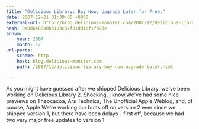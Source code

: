 ```yaml
---
title: "Delicious Library: Buy Now, Upgrade Later for Free."
date: 2007-12-21 01:39:00 +0000
external-url: http://blog.delicious-monster.com/2007/12/delicious-library-buy-now-upgrade-later.html
hash: 8a8d6e8890b3103c37f01dd1cf1f993e
annum:
    year: 2007
    month: 12
url-parts:
    scheme: http
    host: blog.delicious-monster.com
    path: /2007/12/delicious-library-buy-now-upgrade-later.html

---
```


As you might have guessed after we shipped Delicious Library, we've been working on Delicious Library 2. Shocking, I know.We've had some nice previews on Theocacoa, Ars Technica, The Unofficial Apple Weblog, and, of course, Apple.We're working our butts off on version 2 ever since we shipped version 1, but there have been delays - first off, because we had two very major free updates to version 1
